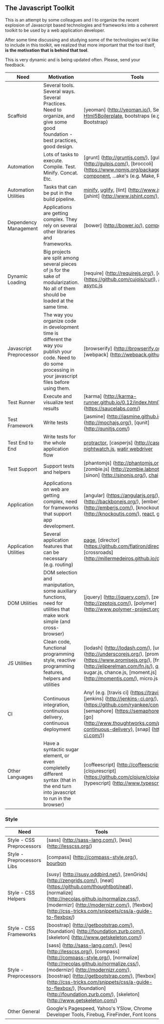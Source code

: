## The Javascript Toolkit

This is an attempt by some colleagues and I to organize the recent explosion of Javascript based technologies and frameworks into a coherent toolkit to be used by a web application developer.

After some time discussing and studying some of the technologies we'd like to include in this toolkit, we realized that more important that the tool itself, **is the motivation that is behind that tool**.

This is very dynamic and is being updated often. Please, send your feedback.

| Need | Motivation | Tools | 
|------|------------|-------|
| Scaffold | Several tools. Several ways. Several Practices. Need to organize, and give some good foundation - best practices, good design.	| [yeoman] (http://yeoman.io/), Seed Projects, [Html5Boilerplate](http://html5boilerplate.com/), bootstraps (e.g. Twitter Bootstrap) | 
| Automation | Lots of tasks to execute. Compile. Test. Minify. Concat. Etc. | [grunt] (http://gruntjs.com/), [gulp] (http://gulpjs.com/), [broccoli] (https://www.npmjs.org/package/broccoli), [component](http://componentjs.com/), ...ake's (e.g. Make, Rake, etc.) |
| Automation Utilities | Tasks that can be put in the build pipeline. | [minify](http://minifiedjs.com/), [uglify](http://marijnhaverbeke.nl/uglifyjs), [lint] (http://www.jslint.com/), [jshint] (http://www.jshint.com/), watch |
| Dependency Management | Applications are getting complex. They rely on several other libraries and frameworks. | [bower] (http://bower.io/), [component](http://componentjs.com/), [NPM](https://www.npmjs.org/) |
| Dynamic Loading | Big projects are split among several pieces of js for the sake of modularization. No all of them should be loaded at the same time. | [require] (http://requirejs.org/), [curl.js] (https://github.com/cujojs/curl), [amd.js API](https://github.com/amdjs), [async.js](https://github.com/caolan/async/) |
| Javascript Preprocessor | The way you organize code in development time is different the way you publish your code. Need to do some processing in your javascript files before using them. | [browserify] (http://browserify.org/), [webpack] (http://webpack.github.io/) |
| Test Runner | Execute and visualize test results | [karma] (http://karma-runner.github.io/0.12/index.html), [saucelabs] (https://saucelabs.com/) | 
| Test Framework | Write tests | [jasmine] (http://jasmine.github.io/), [mocha] (http://mochajs.org/), [qunit] (http://qunitjs.com/)  |
| Test End to End | Write tests for the whole application flow | [protractor](https://github.com/angular/protractor), [casperjs] (http://casperjs.org/), [nightwatch.js](http://nightwatchjs.org/), [watir webdriver](http://watirwebdriver.com/javascript-dialogs/) |
| Test Support | Support tests and helpers | [phantomjs] (http://phantomjs.org/), [zombie.js] (http://zombie.labnotes.org/), [sinon] (http://sinonjs.org/), [chai](http://chaijs.com/) |  
| Application | Applications on web are getting complex, need for frameworks that support app development. | [angular] (https://angularjs.org/), [backbone] (http://backbonejs.org/), [ember] (http://emberjs.com/), [knockout] (http://knockoutjs.com/), [react](http://facebook.github.io/react/), [google closure](https://developers.google.com/closure/) |
| Application Utilities | Several application features that can be necessary (e.g. routing) | [page](http://visionmedia.github.io/page.js/), [director] (https://github.com/flatiron/director), [crossroads] (http://millermedeiros.github.io/crossroads.js/) | 
| DOM Utilities | DOM selection and maniputation, some auxiliary functions, need for utilities that make work simple (and cross-browser) | [jquery] (http://jquery.com/), [zepto] (http://zeptojs.com/), [polymer] (http://www.polymer-project.org/), [prototype](http://prototypejs.org/) | 
| JS Utilities | Clean code, functional programming style, reactive programming features, helpers and utilities | [lodash] (http://lodash.com/), [underscore] (http://underscorejs.org/), [promise] (https://www.promisejs.org/), [fn.js] (http://eliperelman.com/fn.js/), [q.js](https://github.com/kriskowal/q), bacons.js, sugar.js, chance.js, [moment.js] (http://momentjs.com/), micro.js | 
| CI | Continuous integration, continuous delivery, continuous deployment | Any! (e.g. [travis ci] (https://travis-ci.org/), [jenkins] (http://jenkins-ci.org/), [concrete] (https://github.com/ryankee/concrete), [semaphore] (https://semaphoreapp.com/), [go] (http://www.thoughtworks.com/products/go-continuous-delivery), [snap] (https://snap-ci.com/))| 
| Other Languages | Have a syntactic sugar element, or even completelly different syntax (that in the end turn into javascript to run in the browser) | [coffeescript] (http://coffeescript.org/), [clojurescript] (https://github.com/clojure/clojurescript), [typescript] (http://www.typescriptlang.org/)| 

### Style
| Need  | Tools | 
|-------|-------|
| Style - CSS Preprocessors | [sass] (http://sass-lang.com/), [less] (http://lesscss.org/) | 
| Style - Preprocessors Libs| [compass] (http://compass-style.org/), [bourbon](http://bourbon.io/) | 
| Style - CSS Helpers| [susy] (http://susy.oddbird.net/), [zenGrids] (http://zengrids.com/), [neat] (https://github.com/thoughtbot/neat), [normalize] (http://necolas.github.io/normalize.css/), [modernizr] (http://modernizr.com/), [flexbox] (http://css-tricks.com/snippets/css/a-guide-to-flexbox/) | 
| Style - CSS Frameworks| [boostrap] (http://getbootstrap.com/), [foundation] (http://foundation.zurb.com/), [skeleton] (http://www.getskeleton.com/) | 
| Style - Preprocessors | [sass] (http://sass-lang.com/), [less] (http://lesscss.org/), [compass] (http://compass-style.org/), [normalize] (http://necolas.github.io/normalize.css/), [modernizr] (http://modernizr.com/), [boostrap] (http://getbootstrap.com/), [flexbox] (http://css-tricks.com/snippets/css/a-guide-to-flexbox/), [foundation] (http://foundation.zurb.com/), [skeleton] (http://www.getskeleton.com/) | 
| Other General | Google's Pagespeed, Yahoo's YSlow, Chrome Developer Tools, Firebug, FireFinder, Font Icons| 
